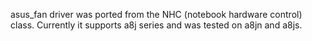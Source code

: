 asus\_fan driver was ported from the NHC (notebook hardware control) class. Currently it supports a8j series and was tested on a8jn and a8js.